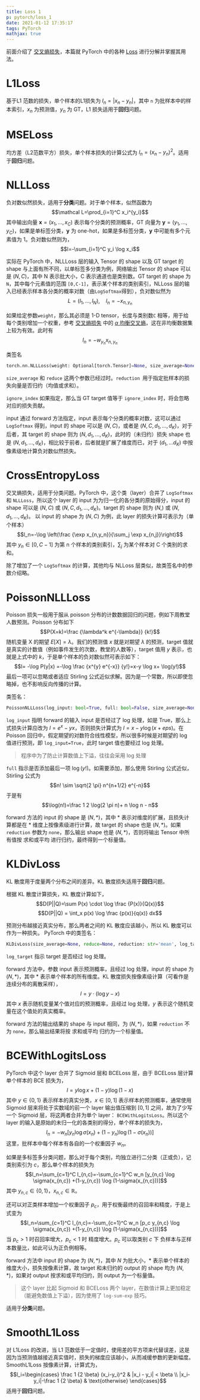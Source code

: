 ```yaml
---
title: Loss 1
p: pytorch/loss_1
date: 2021-01-12 17:35:17
tags: PyTorch
mathjax: true
---
```


前面介绍了 [交叉熵损失](2021/1/12/dl/x_ent_loss)，本篇就 PyTorch 中的各种 [Loss](https://pytorch.org/docs/stable/nn.html#loss-functions) 进行分解并掌握其用法。
<!-- more -->

# L1Loss
基于L1 范数的损失，单个样本的L1损失为 $l_n=|x_n-y_n|$，其中 `n` 为批样本中的样本索引，$x_n$ 为预测值，$y_n$ 为 GT，L1 损失适用于<b>回归</b>问题。

# MSELoss
均方差（L2范数平方）损失，单个样本损失的计算公式为 $l_n=(x_n-y_n)^2$。适用于<b>回归</b>问题。

# NLLLoss
负对数似然损失，适用于<b>分类</b>问题。对于单个样本，似然函数为
$$\mathcal L=\prod_{i=1}^C x_i^{y_i}$$
其中输出向量 $\mathbf x = (x_1,...,x_C)$ 表示每个分类的预测概率，GT 向量为 $\mathbf y=(y_1,...,y_C)$，如果是单标签分类，$\mathbf y$ 为 one-hot，如果是多标签分类，$\mathbf y$ 中可能有多个元素值为 1。负对数似然则为，
$$l=-\sum_{i=1}^C y_i \log x_i$$

实际在 PyTorch 中，NLLLoss 层的输入 Tensor 的 shape 以及 GT target 的 shape 与上面有所不同，以单标签多分类为例，网络输出 Tensor 的 shape 可以是 $(N,C)$，其中 N 表示批大小，C 表示通道也是类别数。GT target 的 shape 为 `N`，其中每个元素值的范围 `[0,C-1]`，表示某个样本的类别索引，NLLoss 层的输入已经表示样本各分类的概率对数（由`LogSoftmax`得到），负对数似然为
$$L=(l_1,...,l_N), \quad l_n=- x_{n,y_n}$$

如果给定参数`weight`，那么其必须是 1-D tensor，长度与类别数`C` 相等，用于给每个类别增加一个权重，参考 [交叉熵损失](2021/1/12/dl/x_ent_loss) 中的 [$\alpha$ 均衡交叉熵](2021/1/12/dl/x_ent_loss#Balanced-Cross-Entropy)，这在非均衡数据集上较为有效。此时有
$$l_n=- w_{y_n}  x_{n,y_n}$$

类签名
```python
torch.nn.NLLLoss(weight: Optional[torch.Tensor]=None, size_average=None, ignore_index: int=-100, reduce=None, reduction: str='mean')
```

`size_average` 和 `reduce` 这两个参数已经过时。`reduction `用于指定批样本的损失向量是否归约（均值或求和）。

`ignore_index` 如果指定，那么当 GT target 值等于 `ignore_index` 时，将会忽略对应的损失贡献。

input 通过 forward 方法指定，input 表示每个分类的概率对数，这可以通过 `LogSoftmax` 得到，input 的 shape 可以是 $(N,C)$，或者是 $(N,C,d_1,...,d_K)$，对于后者，其 target 的 shape 则为 $(N,d_1,...,d_K)$，此时的（未归约）损失 shape 也是 $(N,d_1,...,d_K)$，相比较于前者，后者就是扩展了维度而已，对于 $(d_1,...d_K)$ 中按像素级地计算负对数似然损失。


# CrossEntropyLoss
交叉熵损失，适用于分类问题。PyTorch 中，这个类（layer）合并了 `LogSoftmax` 和 `NLLLoss`，所以这个 layer 的 input 为为归一化的各分类的原始得分，input 的 shape 可以是 $(N,C)$ 或 $(N,C,d_1,...,d_K)$。target 的 shape 则为 $(N,)$ 或 $(N,d_1,...,d_K)$。
以 input 的 shape 为 $(N,C)$ 为例，此 layer 的损失计算可表示为（单个样本）
$$l_n=-\log \left(\frac {\exp x_{n,y_n}}{\sum_j \exp x_{n,j}}\right)$$
其中 $y_n \in [0,C-1]$ 为第 n 个样本的类别索引，$\sum_j$ 为某个样本对 C 个类别的求和。

除了增加了一个 `LogSoftmax` 的计算，其他均与 NLLoss 层类似，故类签名中的参数介绍略。

# PoissonNLLLoss
Poisson 损失一般用于服从 poisson 分布的计数数据回归的问题，例如下周教堂人数预测。Poisson 分布如下
$$P(X=k)=\frac {\lambda^k e^{-\lambda}} {k!}$$
随机变量 X 的期望 $E[X]=\lambda$。我们的预测值 $x$ 就是对期望 $\lambda$ 的预测，target 值就是真实的计数值（例如事件发生的次数，教堂的人数等），target 值用 $y$ 表示，也就是上式中的 $k$，于是单个样本的负对数似然可表示如下：
$$l= -\log P(y|x) =-\log \frac {x^{y} e^{-x}} {y!}=x-y \log x+ \log(y!)$$
最后一项可以忽略或者适应 Stirling 公式近似求解。因为是一个常数，所以即使忽略掉，也不影响反向传播的计算。

类签名：
```python
PoissonNLLLoss(log_input: bool=True, full: bool=False, size_average=None, eps: float=1e-8, reduce=None, reduction: str='mean')
```
`log_input` 指明 forward 的输入 input 是否经过了 log 处理，如是 True，那么上式损失计算应改为 $l=e^x - yx$，否则损失计算式为 $l=x-y \log(x+eps)$。在 Poisson 回归中，假定期望的对数符合线性模型，所以很多时候是对期望的 log 值进行预测，即 `log_input=True`，此时 target 值也要经过 log 处理。

> 程序中为了防止计算数值上下溢，往往会采用 log 处理

`full` 指示是否添加最后一项 $\log(y!)$。如需要添加，那么使用 Stirling 公式近似，Stirling 公式为
$$n! \sim \sqrt{2 \pi} n^{n+1/2} e^{-n}$$
于是有
$$\log(n!)=\frac 1 2 \log(2 \pi n)+ n \log n - n$$

forward 方法的 input 的 shape 是 $(N, *)$，其中 $*$ 表示对维度的扩展，且损失计算都是在 $*$ 维度上按像素级进行计算，故 target 的 shape 也是 $(N, *)$。如果 `reduction` 参数为 `none`，那么输出 shape 也是 $(N, *)$，否则将输出 Tensor 中所有值按 求和或平均 进行归约，最终得到一个标量值。

# KLDivLoss
KL 散度用于度量两个分布之间的差异。KL 散度损失适用于<b>回归</b>问题。

根据 KL 散度计算损失，KL 散度计算如下，
$$D(P||Q)=\sum P(x) \cdot \log \frac {P(x)}{Q(x)}$$
$$D(P||Q) = \int_x p(x) \log \frac {p(x)}{q(x)} dx$$

预测分布越接近真实分布，那么两者之间的 KL 散度应该越小，所以 KL 散度可以作为一种损失。
PyTorch 中的类签名：
```python
KLDivLoss(size_average=None, reduce=None, reduction: str='mean', log_target: bool=False)
```
`log_target` 指示 target 是否经过 log 处理。

forward 方法中，参数 input 表示预测概率，且经过 log 处理，input 的 shape 为 $(N,*)$，其中 $*$ 表示单个样本的所有维度。KL 散度损失按像素级计算（可看作是连续分布的离散采样），
$$l=y \cdot (\log y - x)$$
其中 $x$ 表示随机变量某个值对应的预测概率，且经过 log 处理，$y$ 表示这个随机变量在这个值处的真实概率。

forward 方法的输出结果的 shape 与 input 相同，为 $(N,*)$，如果 `reduction` 不为 `none`，那么输出结果将按 求和或平均 归约为一个标量值。

# BCEWithLogitsLoss
PyTorch 中这个 layer 合并了 Sigmoid 层和 BCELoss 层，由于 BCELoss 层计算单个样本的 BCE 损失为，
$$l=y \log x + (1-y) \log (1-x)$$
其中 $y \in \{0,1\}$ 表示样本的真实分类，$x\in [0,1]$ 表示样本的预测概率，通常使用 Sigmoid 层来将处于实数域的前一个 layer 输出值压缩到 $[0,1]$ 之间，故为了少写一个 Sigmoid 层，将这两者合并为单个 layer： `BCEWithLogitsLoss`。所以这个 layer 的输入是原始的未归一化的各类别的得分，单个样本的损失为，
$$l_n=-w_n [y_n \log \sigma(x_n) +(1-y_n) \log (1-\sigma(x_n))]$$
这里，批样本中每个样本有各自的一个权重因子 $w_n$。

如果是多标签多分类问题，那么对于每个类别，均独立进行二分类（正或负），记类别索引为 $c$，那么单个样本的损失为
$$l_n=\sum_{c=1}^C l_{n,c}=-\sum_{c=1}^C w_n [y_{n,c} \log \sigma(x_{n,c}) +(1-y_{n,c}) \log (1-\sigma(x_{n,c}))]$$
其中 $y_{n,c} \in \{0,1\}$，$x_{n,c} \in \mathbb R$。

还可以对正类样本增加一个权重因子 $p_c$，用于权衡最终的召回率和精度，于是上式变为
$$l_n=\sum_{c=1}^C l_{n,c}=-\sum_{c=1}^C w_n [p_c y_{n,c} \log \sigma(x_{n,c}) +(1-y_{n,c}) \log (1-\sigma(x_{n,c}))]$$
当 $p_c >1$ 时召回率增大，$p_c<1$ 时 精度增大。$p_c$ 可以取类别 $c$ 下 负样本与正样本数量比，如此可认为正负例相等。

forward 方法中 input 的 shape 为 $(N,*)$，其中 $N$ 为批大小，$*$ 表示单个样本的维度大小，损失按像素计算，故 target 和未归约的 output 的 shape 均为 $(N,*)$，如果对 output 按求和或平均归约，则 output 为一个标量值。

> 这个 layer 比起 Sigmoid 和 BCELoss 两个 layer，在数值计算上更加稳定（能避免数值上下溢），因为使用了 `log-sum-exp` 技巧。

适用于<b>分类</b>问题。
# SmoothL1Loss
对 L1Loss 的改进，当 L1 范数低于一定值时，使用差的平方项来代替误差，这是因为当预测值越接近真实值时，损失的梯度应该越小，从而减缓参数的更新幅度。SmoothL1Loss 按像素计算，计算式为，
$$l_i=\begin{cases} \frac 1 {2 \beta} (x_i-y_i)^2 & |x_i - y_i| < \beta \\ |x_i-y_i|-\frac 1 {2 \beta} & \text{otherwise}  \end{cases}$$
适用于<b>回归</b>问题。